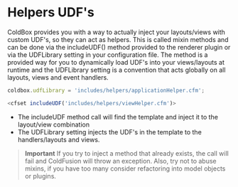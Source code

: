 # Helpers UDF's

ColdBox provides you with a way to actually inject your layouts/views with custom UDF's, so they can act as helpers. This is called mixin methods and can be done via the includeUDF() method provided to the renderer plugin or via the UDFLibrary setting in your configuration file. The method is a provided way for you to dynamically load UDF's into your views/layouts at runtime and the UDFLibrary setting is a convention that acts globally on all layouts, views and event handlers.

```js
coldbox.udfLibrary = 'includes/helpers/applicationHelper.cfm';
```
```js
<cfset includeUDF('includes/helpers/viewHelper.cfm')>
```

* The includeUDF method call will find the template and inject it to the layout/view combination
* The UDFLibrary setting injects the UDF's in the template to the handlers/layouts and views.

> **Important** If you try to inject a method that already exists, the call will fail and ColdFusion will throw an exception. Also, try not to abuse mixins, if you have too many consider refactoring into model objects or plugins. 


